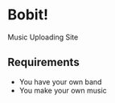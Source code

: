 # Bobit! 

Music Uploading Site

## Requirements

  * You have your own band
  * You make your own music
